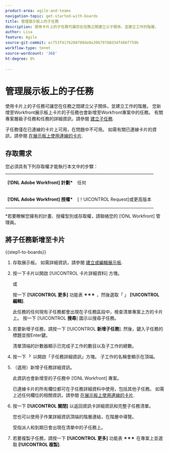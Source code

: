 ```yaml
---
product-area: agile-and-teams
navigation-topic: get-started-with-boards
title: 管理展示板上的子任務
description: 使用卡片上的子任務可讓您在任務之間建立父子關係，並建立工作的階層。
author: Lisa
feature: Agile
source-git-commit: ec753f4176208708de0a39679788d34f486f759b
workflow-type: tm+mt
source-wordcount: '368'
ht-degree: 0%

---
```


# 管理展示板上的子任務

使用卡片上的子任務可讓您在任務之間建立父子關係，並建立工作的階層。 您新增至Workfront展示板上卡片的子任務也會新增至Workfront專案中的任務。 有關專案層級子任務和任務的詳細資訊，請參閱 [建立子任務](/help/quicksilver/manage-work/tasks/create-tasks/create-subtasks.md).

子任務僅在已連線的卡片上可用，在問題中不可用。 如需有關已連線卡片的資訊，請參閱 [在展示板上使用連線的卡片](/help/quicksilver/agile/get-started-with-boards/connected-cards.md).

## 存取需求

您必須具有下列存取權才能執行本文中的步驟：

<table style="table-layout:auto"> 
 <col> 
 </col> 
 <col> 
 </col> 
 <tbody> 
  <tr> 
   <td role="rowheader"><strong>[!DNL Adobe Workfront] 計劃*</strong></td> 
   <td> <p>任何</p> </td> 
  </tr> 
  <tr> 
   <td role="rowheader"><strong>[!DNL Adobe Workfront] 授權*</strong></td> 
   <td> <p>[！UICONTROL Request]或更高版本</p> </td> 
  </tr> 
 </tbody> 
</table>

&#42;若要瞭解您擁有的計畫、授權型別或存取權，請聯絡您的 [!DNL Workfront] 管理員。

## 將子任務新增至卡片

{{step1-to-boards}}

1. 存取展示板。 如需詳細資訊，請參閱 [建立或編輯展示板](../../agile/get-started-with-boards/create-edit-board.md).
1. 按一下卡片以開啟 [!UICONTROL 卡片詳細資料] 方塊。

   或

   按一下 **[!UICONTROL 更多]** 功能表 ![更多選單](assets/more-icon-spectrum.png) ，然後選取「 」 **[!UICONTROL 編輯]**.

   此任務的任何現有子任務都會出現在子任務區段中，檢查清單專案上方的卡片上。 按一下 [!UICONTROL **搜尋**] 圖示以搜尋子任務。

1. 若要新增子任務，請按一下 [!UICONTROL **新增子任務**]. 然後，鍵入子任務的標題並按Enter鍵。

   清單頂端的計數器顯示已完成子工作的數目以及子工作的總數。

1. 按一下 ![詳細資訊圖示](assets/checklist-chevron.png) 以開啟「子任務詳細資訊」方塊。 子工作的名稱會顯示在頂端。
1. （選用）新增子任務詳細資訊。

   此資訊也會新增至的子任務中 [!DNL Workfront] 專案。

   已連線卡片的所有欄位都可在子任務詳細資料中使用，包括其他子任務。 如需上述任何欄位的相關資訊，請參閱 [在展示板上使用連線的卡片](/help/quicksilver/agile/get-started-with-boards/connected-cards.md).

1. 按一下 **[!UICONTROL 關閉]** 以返回資訊卡詳細資訊和完整子任務清單。

   您也可以使用子作業詳細資訊頂端的階層連結，在階層中導覽。

   受指派人和到期日會出現在清單中的子任務上。

1. 若要複製子任務，請按一下 **[!UICONTROL 更多]** 功能表 ![更多選單](assets/more-icon-spectrum.png) 在專案上並選取 **[!UICONTROL 複製]**.
